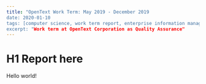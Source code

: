 ```yaml
---
title: "OpenText Work Term: May 2019 - December 2019
date: 2020-01-10
tags: [computer science, work term report, enterprise information management, quality assurance]
excerpt: "Work term at OpenText Corporation as Quality Assurance"
---
```


# H1 Report here

Hello world!